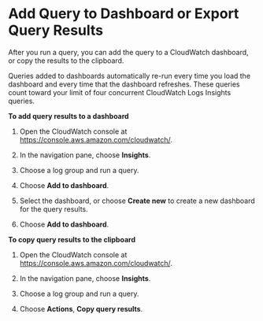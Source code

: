 # Add Query to Dashboard or Export Query Results<a name="CWL_ExportQueryResults"></a>

After you run a query, you can add the query to a CloudWatch dashboard, or copy the results to the clipboard\.

Queries added to dashboards automatically re\-run every time you load the dashboard and every time that the dashboard refreshes\. These queries count toward your limit of four concurrent CloudWatch Logs Insights queries\.

**To add query results to a dashboard**

1. Open the CloudWatch console at [https://console\.aws\.amazon\.com/cloudwatch/](https://console.aws.amazon.com/cloudwatch/)\.

1. In the navigation pane, choose **Insights**\.

1. Choose a log group and run a query\.

1. Choose **Add to dashboard**\.

1. Select the dashboard, or choose **Create new** to create a new dashboard for the query results\.

1. Choose **Add to dashboard**\.

**To copy query results to the clipboard**

1. Open the CloudWatch console at [https://console\.aws\.amazon\.com/cloudwatch/](https://console.aws.amazon.com/cloudwatch/)\.

1. In the navigation pane, choose **Insights**\.

1. Choose a log group and run a query\.

1. Choose **Actions**, **Copy query results**\.